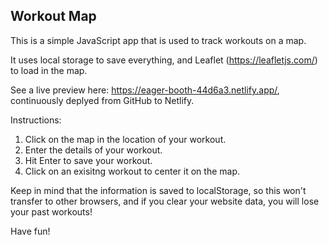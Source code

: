 <h2>Workout Map</h2>
<p>This is a simple JavaScript app that is used to track workouts on a map.</p>
<p>It uses local storage to save everything, and Leaflet (<a href="https://leafletjs.com/" target="_blank">https://leafletjs.com/</a>) to load in the map.</p>

<p>See a live preview here: <a href="https://eager-booth-44d6a3.netlify.app/" target="_blank">https://eager-booth-44d6a3.netlify.app/</a>, continuously deplyed from GitHub to Netlify.</p>

<p>Instructions:
<ol>
<li>Click on the map in the location of your workout.</li>
<li>Enter the details of your workout.</li>
<li>Hit Enter to save your workout.</li>
<li>Click on an exisitng workout to center it on the map.</li>
</ol>
</p>

<p>Keep in mind that the information is saved to localStorage, so this won't transfer to other browsers, and if you clear your website data, you will lose your past workouts!</p>
<p>
Have fun!
</p>
